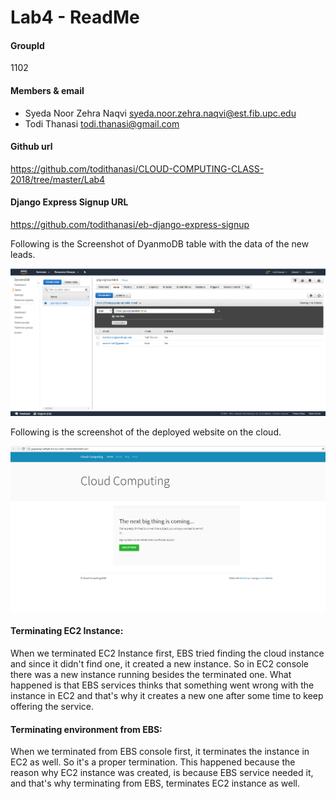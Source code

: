 # Lab4 - ReadMe

#### GroupId
1102

#### Members & email
- Syeda Noor Zehra Naqvi         <syeda.noor.zehra.naqvi@est.fib.upc.edu>
- Todi Thanasi                   <todi.thanasi@gmail.com>
                         
#### Github url
https://github.com/todithanasi/CLOUD-COMPUTING-CLASS-2018/tree/master/Lab4

#### Django Express Signup URL
https://github.com/todithanasi/eb-django-express-signup

Following is the Screenshot of DyanmoDB table with the data of the new leads.

![DyanmoDB](.\DyanmoDBTable.png)

Following is the screenshot of the deployed website on the cloud.

![CloudDeployment](.\DeploymentOnCloud.png)

#### Terminating EC2 Instance:

When we terminated EC2 Instance first, EBS tried finding the cloud instance and since it didn't find one, it created a new instance. So in EC2 console there was a new instance running besides the terminated one.
What happened is that EBS services thinks that something went wrong with the instance in EC2 and that's why it creates a new one after some time to keep offering the service.

#### Terminating environment from EBS:

When we terminated from EBS console first, it terminates the instance in EC2 as well. So it's a proper termination. 
This happened because the reason why EC2 instance was created, is because EBS service needed it, and that's why terminating from EBS, terminates EC2 instance as well.
